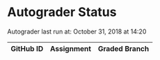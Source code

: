 # Autograder Status
Autograder last run at: October 31, 2018 at 14:20

| GitHub ID | Assignment | Graded Branch |
|-----------|------------|---------------|
